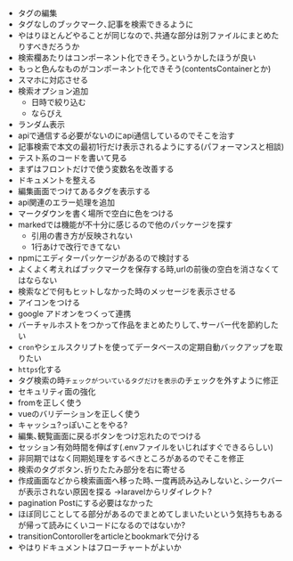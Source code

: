 * タグの編集
* タグなしのブックマーク､記事を検索できるように
* やはりほとんどやることが同じなので､共通な部分は別ファイルにまとめたりすべきだろうか
* 検索欄あたりはコンポーネント化できそう｡というかしたほうが良い
* もっと色んなものがコンポーネント化できそう(contentsContainerとか)
* スマホに対応させる
* 検索オプション追加
    * 日時で絞り込む
    * ならびえ
* ランダム表示
* apiで通信する必要がないのにapi通信しているのでそこを治す
* 記事検索で本文の最初1行だけ表示されるようにする(パフォーマンスと相談)
* テスト系のコードを書いて見る
* まずはフロントだけで使う変数名を改善する
* ドキュメントを整える
* 編集画面でつけてあるタグを表示する
* api関連のエラー処理を追加
* マークダウンを書く場所で空白に色をつける  
* markedでは機能が不十分に感じるので他のパッケージを探す
    * 引用の書き方が反映されない
    * 1行あけで改行できてない
* npmにエディターパッケージがあるので検討する
* よくよく考えればブックマークを保存する時,urlの前後の空白を消さなくてはならない
* 検索などで何もヒットしなかった時のメッセージを表示させる
* アイコンをつける
* google アドオンをつくって連携
* バーチャルホストをつかって作品をまとめたりして､サーバー代を節約したい
* `cron`やシェルスクリプトを使ってデータベースの定期自動バックアップを取りたい
* `https`化する
* タグ検索の時`チェックがついているタグだけを表示`のチェックを外すように修正
* セキュリティ面の強化
* fromを正しく使う
* vueのバリデーションを正しく使う
* キャッシュ?っぽいことをやる?
* 編集､観覧画面に戻るボタンをつけ忘れたのでつける
* セッション有効時間を伸ばす(.envファイルをいじればすぐできるらしい)
* 非同期ではなく同期処理をするべきところがあるのでそこを修正
* 検索のタグボタン､折りたたみ部分を右に寄せる
* 作成画面などから検索画面へ移った時､一度再読み込みしないと､シークバーが表示されない原因を探る
->laravelからリダイレクト?
* pagination Postにする必要はなかった
* ほぼ同じことしてる部分があるのでまとめてしまいたいという気持ちもあるが帰って読みにくいコードになるのではないか?
* transitionContorollerをarticleとbookmarkで分ける
* やはりドキュメントはフローチャートがよいか
